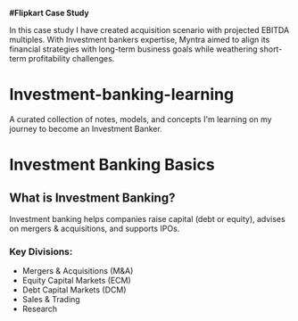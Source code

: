 **#Flipkart Case Study**

In this case study I have created acquisition scenario with projected EBITDA multiples. With Investment bankers expertise, Myntra aimed to align its financial strategies with long-term business goals while weathering short-term profitability challenges.

# Investment-banking-learning
A curated collection of notes, models, and concepts I'm learning on my journey to become an Investment Banker.
# Investment Banking Basics

## What is Investment Banking?
Investment banking helps companies raise capital (debt or equity), advises on mergers & acquisitions, and supports IPOs.

### Key Divisions:
- Mergers & Acquisitions (M&A)
- Equity Capital Markets (ECM)
- Debt Capital Markets (DCM)
- Sales & Trading
- Research
